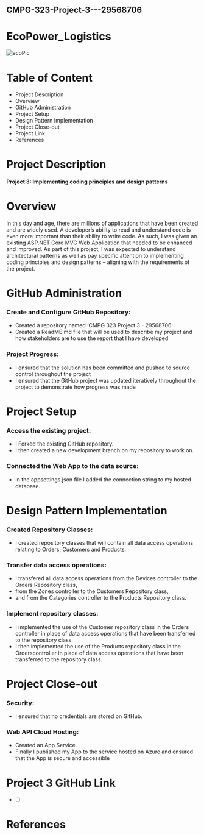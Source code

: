 ## CMPG-323-Project-3---29568706

# EcoPower_Logistics
![ecoPic](https://github.com/29568706Fistoz/CMPG-323-Project-3---29568706/assets/141215973/c8882f53-a128-4c8f-bafd-3c01c50223c1)


# Table of Content
- Project Description
- Overview
- GitHub Administration
- Project Setup
- Design Pattern Implementation
- Project Close-out
- Project Link
- References


# Project Description
#### Project 3: Implementing coding principles and design patterns


# Overview
 In this day and age, there are millions of applications that have been created and are widely used. A developer’s ability to read and understand code is even more important than their ability to write code. As such, I was given an existing ASP.NET Core MVC Web Application that needed to be enhanced and improved. 
As part of this project, I was expected to understand architectural patterns as well as pay specific attention to implementing coding principles and design patterns – aligning with the requirements of the project. 



# GitHub Administration
### Create and Configure GitHub Repository:
- Created a repository named ‘CMPG 323 Project 3 - 29568706
- Created a ReadME.md file that will be used to describe my project and how stakeholders are to use the report that I have developed
  
### Project Progress:
- I ensured that the solution has been committed and pushed to source control throughout the project
- I ensured that the GitHub project was updated iteratively throughout the project to demonstrate how progress was made


# Project Setup
### Access the existing project:
- I Forked the existing GitHub repository.
- I then created a new development branch on my repository to work on.

### Connected the Web App to the data source:
- In the appsettings.json file I added the connection string to my hosted database.



# Design Pattern Implementation
### Created Repository Classes:
- I created repository classes that will contain all data access operations relating to Orders, Customers and Products.
  
### Transfer data access operations:
- I transfered all data access operations from the Devices controller to the Orders Repository class,
- from the Zones controller to the Customers Repository class,
- and from the Categories controller to the Products Repository class.

### Implement repository classes:
- I implemented the use of the Customer repository class in the Orders controller in place of data access operations that have been transferred to the repository class.
- I then implemented the use of the Products repository class in the Orderscontroller in place of data access operations that have been transferred to the repository class.


# Project Close-out
### Security:
- I ensured that no credentials are stored on GitHub.
  
### Web API Cloud Hosting:
- Created an App Service.
- Finally I published my App to the service hosted on Azure and ensured that the App is secure and accessible

# Project 3 GitHub Link
- [ ] 

# References
